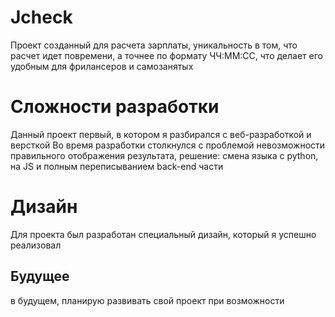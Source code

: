# Jcheck
Проект созданный для расчета зарплаты, уникальность в том, что расчет идет повремени, а точнее по формату ЧЧ:ММ:СС, что делает его удобным для фрилансеров и самозанятых
# Сложности разработки
Данный проект первый, в котором я разбирался с веб-разработкой и версткой
Во время разработки столкнулся с проблемой невозможности правильного отображения результата, решение: смена языка с python, на JS и полным переписыванием back-end части
# Дизайн
Для проекта был разработан специальный дизайн, который я успешно реализовал
## Будущее
в будущем, планирую развивать свой проект при возможности
